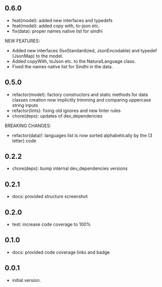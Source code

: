 ## 0.6.0

- feat(model): added new interfaces and typedefs
- feat(model): added copy with, to-json etc.
- fix(data): proper names native list for sindhi

NEW FEATURES:

- Added new interfaces (IsoStandardized, JsonEncodable) and typedef (JsonMap) to the model.
- Added copyWith, toJson etc. to the NaturalLanguage class.
- Fixed the names native list for Sindhi in the data.

## 0.5.0

- refactor(model): factory constructors and static methods for data classes creation now implicitly trimming and comparing uppercase string inputs
- refactor(lints): fixing old ignores and new linter rules
- chore(deps): updates of dev_dependencies

BREAKING CHANGES:

- refactor(data)!: languages list is now sorted alphabetically by the (3 letter) code

## 0.2.2

- chore(deps): bump internal dev_dependencies versions

## 0.2.1

- docs: provided structure screenshot

## 0.2.0

- test: increase code coverage to 100%

## 0.1.0

- docs: provided code coverage links and badge

## 0.0.1

- initial version.
